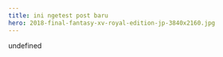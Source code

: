 ```yaml
---
title: ini ngetest post baru
hero: 2018-final-fantasy-xv-royal-edition-jp-3840x2160.jpg
---
```

undefined
    
    